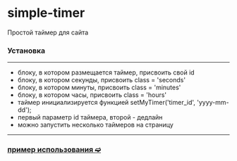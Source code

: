 # simple-timer
Простой таймер для сайта
### Установка
--- 
- блоку, в котором размещается таймер, присвоить свой id 
- блоку, в котором секунды, присвоить class = 'seconds'
- блоку, в котором минуты, присвоить class = 'minutes'
- блоку, в котором часы, присвоить class = 'hours'
- таймер инициализируется функцией setMyTimer('timer_id', 'yyyy-mm-dd');
- первый параметр id таймера, второй - дедлайн
- можно запустить несколько таймеров на страницу
---
### [пример использования ➫](https://avavax.ru/src/1007/)
